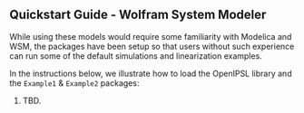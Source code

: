 ## Quickstart Guide - Wolfram System Modeler
While using these models would require some familiarity with Modelica and WSM, the packages have been setup so that users without such experience can run some of the default simulations and linearization examples. 

In the instructions below, we illustrate how to load the OpenIPSL library and the `Example1` & `Example2` packages:
  1. TBD.